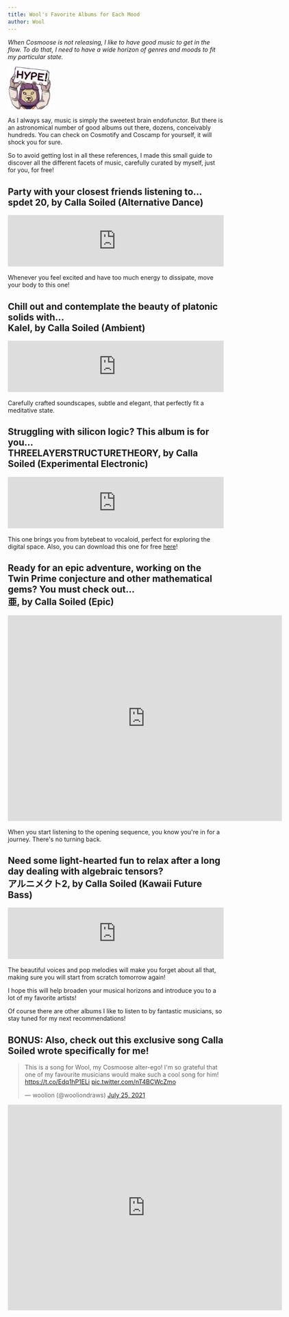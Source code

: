 ```yaml
---
title: Wool's Favorite Albums for Each Mood
author: Wool
---
```


*When Cosmoose is not releasing, I like to have good music to get in the flow. To do that, I need to have a wide horizon of genres and moods to fit my particular state.*

<img src="/assets/img/reactions/hypeW.webp" alt="Wool is excited to share his favorite music" width="20%"/>

As I always say, music is simply the sweetest brain endofunctor.
But there is an astronomical number of good albums out there, dozens, conceivably hundreds. You can check on Cosmotify and Coscamp for yourself, it will shock you for sure.

So to avoid getting lost in all these references, I made this small guide to discover all the different facets of music, carefully curated by myself, just for you, for free!

<h2 class="bigger numbered">Party with your closest friends listening to... <br>
<div class="highlight">spdet 20, by Calla Soiled (Alternative Dance)</div></h2>

<iframe style="border: 0; width: 100%; height: 120px;" src="https://bandcamp.com/EmbeddedPlayer/album=429690494/size=large/bgcol=ffffff/linkcol=0687f5/tracklist=false/artwork=small/transparent=true/" seamless><a href="https://callasoiled.bandcamp.com/album/spdet-20">spdet 20 by callasoiled</a></iframe>

Whenever you feel excited and have too much energy to dissipate, move your body to this one!

<h2 class="bigger numbered">Chill out and contemplate the beauty of platonic solids with... <br>
<div class="highlight">Kalel, by Calla Soiled (Ambient)</div></h2>

<iframe style="border: 0; width: 100%; height: 120px;" src="https://bandcamp.com/EmbeddedPlayer/album=1631986592/size=large/bgcol=ffffff/linkcol=0687f5/tracklist=false/artwork=small/transparent=true/" seamless><a href="https://callasoiled.bandcamp.com/album/kalel">kalel by callasoiled</a></iframe>

Carefully crafted soundscapes, subtle and elegant, that perfectly fit a meditative state.

<h2 class="bigger numbered">Struggling with silicon logic? This album is for you...<br>
<div class="highlight">THREELAYERSTRUCTURETHEORY, by Calla Soiled (Experimental Electronic)</div></h2>

<iframe style="border: 0; width: 100%; height: 120px;" src="https://bandcamp.com/EmbeddedPlayer/album=232348271/size=large/bgcol=ffffff/linkcol=0687f5/tracklist=false/artwork=small/transparent=true/" seamless><a href="https://netlabeljapan.bandcamp.com/album/threelayerstructuretheory">THREELAYERSTRUCTURETHEORY by Calla Soiled</a></iframe>

This one brings you from bytebeat to vocaloid, perfect for exploring the digital space. Also, you can download this one for free [here](http://www.altemarecords.jp/release/altm_024/)!

<h2 class="bigger numbered">Ready for an epic adventure, working on the Twin Prime conjecture and other mathematical gems? You must check out...<br>
<div class="highlight">亜, by Calla Soiled (Epic)</div></h2>

<iframe
    width="640"
    height="480"
    src="https://www.youtube.com/embed/A6qQG2EVAK0"
    frameborder="0"
    allow="autoplay; encrypted-media"
    allowfullscreen
>
</iframe>

When you start listening to the opening sequence, you know you're in for a journey. There's no turning back.


<h2 class="bigger numbered">Need some light-hearted fun to relax after a long day dealing with algebraic tensors?<br>
<div class="highlight">アルニメクト2, by Calla Soiled (Kawaii Future Bass)</div></h2>

<iframe style="border: 0; width: 100%; height: 120px;" src="https://bandcamp.com/EmbeddedPlayer/album=479846760/size=large/bgcol=ffffff/linkcol=0687f5/tracklist=false/artwork=small/transparent=true/" seamless><a href="https://callasoiled.bandcamp.com/album/2-ep">アルニメクト2 EP by callasoiled</a></iframe>

The beautiful voices and pop melodies will make you forget about all that, making sure you will start from scratch tomorrow again!

I hope this will help broaden your musical horizons and introduce you to a lot of my favorite artists!

Of course there are other albums I like to listen to by fantastic musicians, so stay tuned for my next recommendations!

<h2 class="bigger">BONUS: Also, check out this exclusive song Calla Soiled wrote specifically for me!</h2>

<blockquote class="twitter-tweet"><p lang="en" dir="ltr">This is a song for Wool, my Cosmoose alter-ego! I&#39;m so grateful that one of my favourite musicians would make such a cool song for him! <a href="https://t.co/Edq1hP1ELi">https://t.co/Edq1hP1ELi</a> <a href="https://t.co/nT4BCWcZmo">pic.twitter.com/nT4BCWcZmo</a></p>&mdash; woolion (@wooliondraws) <a href="https://twitter.com/wooliondraws/status/1419374950432006148?ref_src=twsrc%5Etfw">July 25, 2021</a></blockquote> <script async src="https://platform.twitter.com/widgets.js" charset="utf-8"></script>

<iframe
    width="640"
    height="480"
    src="https://www.youtube.com/embed/xxuMy762VNg"
    frameborder="0"
    allow="autoplay; encrypted-media"
    allowfullscreen
>
</iframe>

